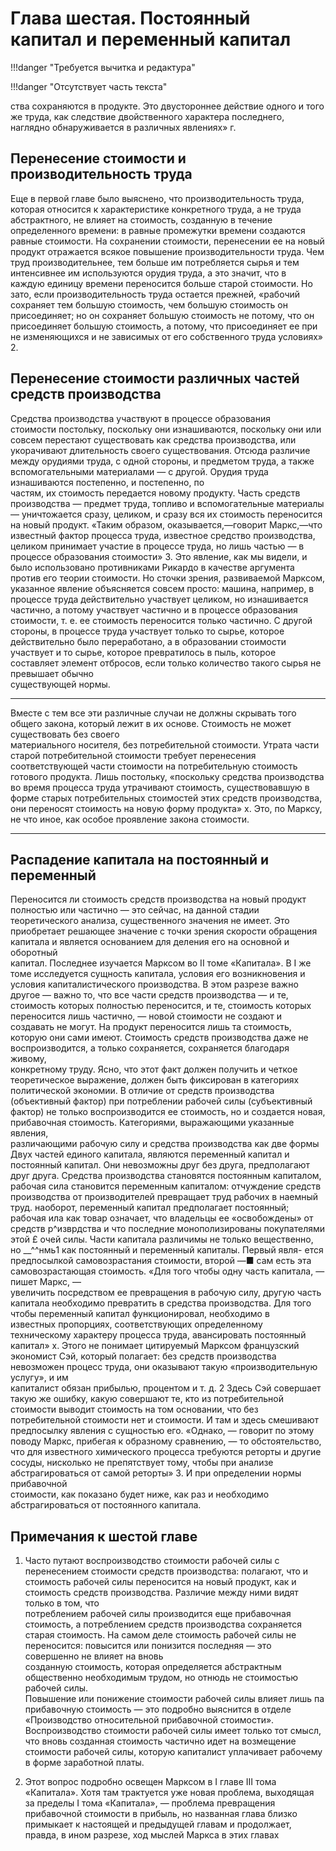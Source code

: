 # Глава шестая. Постоянный капитал и переменный капитал

!!!danger "Требуется вычитка и редактура"

!!!danger "Отсутствует часть текста"

<!-- Отсутствует кусок текста -->

ства сохраняются в продукте. Это двустороннее действие одного
и того же труда, как следствие двойственного характера последнего,
наглядно обнаруживается в различных явлениях» г.

## Перенесение стоимости и производительность труда

Еще в первой главе было выяснено, что производительность
труда, которая относится к характеристике конкретного труда, а не
труда абстрактного, не влияет на стоимость, созданную в течение
определенного времени: в равные промежутки времени создаются
равные стоимости. На сохранении стоимости, перенесении ее на новый
продукт отражается всякое повышение производительности труда.
Чем труд производительнее, тем больше им потребляется сырья и тем
интенсивнее им используются орудия труда, а это значит, что в  
каждую единицу времени переносится больше старой стоимости.
Но зато, если производительность труда остается прежней,
«рабочий сохраняет тем большую стоимость, чем большую стоимость
он присоединяет; но он сохраняет большую стоимость не потому, что
он присоединяет большую стоимость, а потому, что присоединяет ее
при не изменяющихся и не зависимых от его собственного труда
условиях» 2.

## Перенесение стоимости различных частей средств производства

Средства производства участвуют в процессе образования  
стоимости постольку, поскольку они изнашиваются, поскольку они или
совсем перестают существовать как средства производства, или  
укорачивают длительность своего существования. Отсюда различие между
орудиями труда, с одной стороны, и предметом труда, а также  
вспомогательными материалами — с другой.
Орудия труда изнашиваются постепенно, и постепенно, по  
частям, их стоимость передается новому продукту. Часть средств  
производства — предмет труда, топливо и вспомогательные материалы —
уничтожается сразу, целиком, и сразу вся их стоимость переносится
на новый продукт.
«Таким образом, оказывается,—говорит Маркс,—что  
известный фактор процесса труда, известное средство производства,  
целиком принимает участие в процессе труда, но лишь частью — в  
процессе образования стоимости» 3. Это явление, как мы видели, и было
использовано противниками Рикардо в качестве аргумента против его
теории стоимости. Но сточки зрения, развиваемой Марксом,  
указанное явление объясняется совсем просто: машина, например, в процессе
труда действительно участвует целиком, но изнашивается частично,
а потому участвует частично и в процессе образования стоимости,
т. е. ее стоимость переносится только частично. С другой стороны,
в процессе труда участвует только то сырье, которое действительно
было переработано, а в образовании стоимости участвует и то сырье,
которое превратилось в пыль, которое составляет элемент отбросов,
если только количество такого сырья не превышает обычно  
существующей нормы.

---

Вместе с тем все эти различные случаи не должны скрывать того общего закона,
который лежит в их основе. Стоимость не может существовать без своего  
материального носителя, без потребительной стоимости. Утрата части старой потребительной
стоимости требует перенесения соответствующей части стоимости на потребительную
стоимость готового продукта. Лишь постольку, «поскольку средства производства
во время процесса труда утрачивают стоимость, существовавшую в форме старых
потребительных стоимостей этих средств производства, они переносят стоимость
на новую форму продукта» х. Это, по Марксу, не что иное, как особое проявление
закона стоимости.

---

## Распадение капитала на постоянный и переменный

Переносится ли стоимость средств производства на новый продукт
полностью или частично — это сейчас, на данной стадии  
теоретического анализа, существенного значения не имеет. Это приобретает
решающее значение с точки зрения скорости обращения капитала и
является основанием для деления его на основной и оборотный  
капитал. Последнее изучается Марксом во II томе «Капитала». В I же
томе исследуется сущность капитала, условия его возникновения и
условия капиталистического производства. В этом разрезе важно
другое — важно то, что все части средств производства — и те,
стоимость которых полностью переносится, и те, стоимость которых
переносится лишь частично, — новой стоимости не создают и  
создавать не могут. На продукт переносится лишь та стоимость, которую
они сами имеют. Стоимость средств производства даже не  
воспроизводится, а только сохраняется, сохраняется благодаря живому,  
конкретному труду. Ясно, что этот факт должен получить и четкое  
теоретическое выражение, должен быть фиксирован в категориях  
политической экономии. В отличие от средств производства (объективный
фактор) при потреблении рабочей силы (субъективный фактор) не
только воспроизводится ее стоимость, но и создается новая,  
прибавочная стоимость. Категориями, выражающими указанные явления,  
различающими рабочую силу и средства производства как две формы
Двух частей единого капитала, являются переменный капитал и
постоянный капитал.
Они невозможны друг без друга, предполагают друг друга.
Средства производства становятся постоянным капиталом, рабочая
сила становится переменным капиталом: отчуждение средств  
производства от производителей превращает труд рабочих в наемный труд.
наоборот, переменный капитал предполагает постоянный; рабочая
ила как товар означает, что владельцы ее «освобождены» от средств
р^изврдства и что последние монополизированы покупателями этой
£ очей силы. Части капитала различимы не только вещественно, но
\_\_^^нмь1 как постоянный и переменный капиталы. Первый явля-
ется предпосылкой самовозрастания стоимости, второй —■ сам есть
эта самовозрастающая стоимость.
«Для того чтобы одну часть капитала, — пишет Маркс, —  
увеличить посредством ее превращения в рабочую силу, другую часть
капитала необходимо превратить в средства производства. Для
того чтобы переменный капитал функционировал, необходимо в  
известных пропорциях, соответствующих определенному техническому
характеру процесса труда, авансировать постоянный капитал» х.
Этого не понимает цитируемый Марксом французский экономист
Сэй, который полагает: без средств производства невозможен процесс
труда, они оказывают такую «производительную услугу», и им  
капиталист обязан прибылью, процентом и т. д. 2 Здесь Сэй совершает
такую же ошибку, какую совершают те, кто из потребительной  
стоимости выводит стоимость на том основании, что без потребительной
стоимости нет и стоимости. И там и здесь смешивают предпосылку
явления с сущностью его. «Однако, — говорит по этому поводу Маркс,
прибегая к образному сравнению, — то обстоятельство, что для
известного химического процесса требуются реторты и другие сосуды,
нисколько не препятствует тому, чтобы при анализе абстрагироваться
от самой реторты» 3. И при определении нормы прибавочной  
стоимости, как показано будет ниже, как раз и необходимо  
абстрагироваться от постоянного капитала.

## Примечания к шестой главе

1. Часто путают воспроизводство стоимости рабочей силы с  
   перенесением стоимости средств производства: полагают, что и стоимость
   рабочей силы переносится на новый продукт, как и стоимость средств
   производства. Различие между ними видят только в том, что  
   потреблением рабочей силы производится еще прибавочная стоимость,
   а потреблением средств производства сохраняется старая стоимость.
   На самом деле стоимость рабочей силы не переносится: повысится или
   понизится последняя — это совершенно не влияет на вновь  
   созданную стоимость, которая определяется абстрактным общественно
   необходимым трудом, но отнюдь не стоимостью рабочей силы.  
   Повышение или понижение стоимости рабочей силы влияет лишь па
   прибавочную стоимость — это подробно выяснится в отделе  
   «Производство относительной прибавочной стоимости». Воспроизводство
   стоимости рабочей силы имеет только тот смысл, что вновь созданная
   стоимость частично идет на возмещение стоимости рабочей силы,
   которую капиталист уплачивает рабочему в форме заработной платы.

2. Этот вопрос подробно освещен Марксом в I главе III тома
   «Капитала». Хотя там трактуется уже новая проблема, выходящая
   за пределы I тома «Капитала», — проблема превращения  
    прибавочной стоимости в прибыль, но названная глава близко примыкает
   к настоящей и предыдущей главам и продолжает, правда, в ином
   разрезе, ход мыслей Маркса в этих главах
